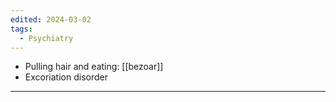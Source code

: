 ```yaml
---
edited: 2024-03-02
tags:
  - Psychiatry
---
```

- Pulling hair and eating: [[bezoar]] 
- Excoriation disorder

---
